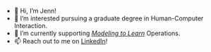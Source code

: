 - 👋 Hi, I’m Jenn!
- 👀 I’m interested pursuing a graduate degree in Human-Computer Interaction.
- 🌱 I’m currently supporting [_Modeling to Learn_](https://mtl.how) Operations.
- 📫 Reach out to me on [LinkedIn](https://www.linkedin.com/in/jnniferli/)!

<!---
lijenn/lijenn is a ✨ special ✨ repository because its `README.md` (this file) appears on your GitHub profile.
You can click the Preview link to take a look at your changes.
--->
